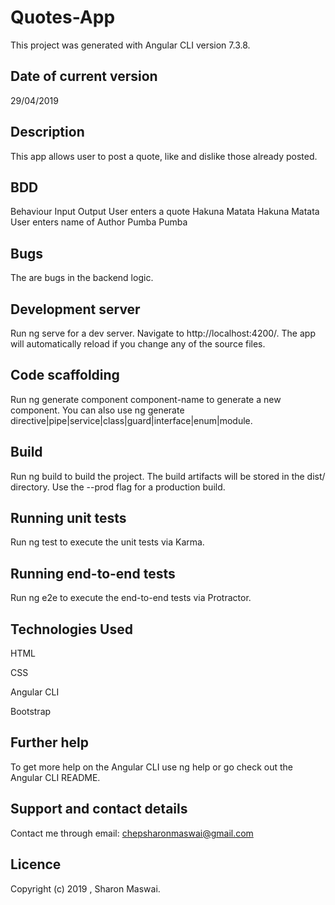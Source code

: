 # Quotes-App
This project was generated with Angular CLI version 7.3.8.

## Date of current version

29/04/2019

## Description

This app allows user to post a quote, like and dislike those already posted.

## BDD

Behaviour	                Input	        Output
User enters a quote	        Hakuna Matata   Hakuna Matata
User enters name of Author	Pumba           Pumba



##  Bugs

The are bugs in the backend logic.


## Development server

Run ng serve for a dev server. Navigate to http://localhost:4200/. The app will automatically reload if you change any of the source files.


## Code scaffolding

Run ng generate component component-name to generate a new component. You can also use ng generate directive|pipe|service|class|guard|interface|enum|module.


## Build

Run ng build to build the project. The build artifacts will be stored in the dist/ directory. Use the --prod flag for a production build.


## Running unit tests

Run ng test to execute the unit tests via Karma.


## Running end-to-end tests

Run ng e2e to execute the end-to-end tests via Protractor.


## Technologies Used

HTML

CSS

Angular CLI

Bootstrap

## Further help

To get more help on the Angular CLI use ng help or go check out the Angular CLI README.


## Support and contact details

Contact me through email: chepsharonmaswai@gmail.com


## Licence

Copyright (c) 2019 , Sharon Maswai.

